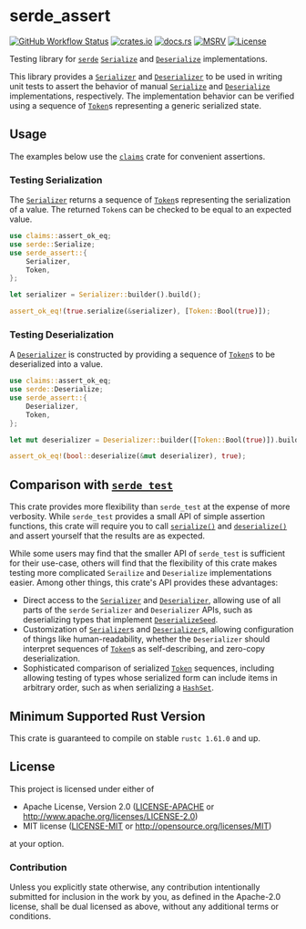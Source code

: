 # serde_assert

[![GitHub Workflow Status](https://img.shields.io/github/actions/workflow/status/Anders429/serde_assert/test.yaml?branch=master)](https://github.com/Anders429/serde_assert/actions/workflows/test.yaml)
[![crates.io](https://img.shields.io/crates/v/serde_assert)](https://crates.io/crates/serde_assert)
[![docs.rs](https://docs.rs/serde_assert/badge.svg)](https://docs.rs/serde_assert)
[![MSRV](https://img.shields.io/badge/rustc-1.61.0+-yellow.svg)](#minimum-supported-rust-version)
[![License](https://img.shields.io/crates/l/serde_assert)](#license)

Testing library for [`serde`](https://crates.io/crates/serde) [`Serialize`](https://docs.rs/serde/latest/serde/trait.Serialize.html) and [`Deserialize`](https://docs.rs/serde/latest/serde/trait.Deserialize.html) implementations.

This library provides a [`Serializer`](https://docs.rs/serde_assert/latest/serde_assert/struct.Serializer.html) and [`Deserializer`](https://docs.rs/serde_assert/latest/serde_assert/struct.Deserializer.html) to be used in writing unit tests to assert the behavior of manual [`Serialize`](https://docs.rs/serde/latest/serde/trait.Serialize.html) and [`Deserialize`](https://docs.rs/serde/latest/serde/trait.Deserialize.html) implementations, respectively. The implementation behavior can be verified using a sequence of [`Token`](https://docs.rs/serde_assert/latest/serde_assert/struct.Token.html)s representing a generic serialized state.

## Usage
The examples below use the [`claims`](https://crates.io/crates/claims) crate for convenient assertions.

### Testing Serialization
The [`Serializer`](https://docs.rs/serde_assert/latest/serde_assert/struct.Serializer.html) returns a sequence of [`Token`](https://docs.rs/serde_assert/latest/serde_assert/struct.Token.html)s representing the serialization of a value. The returned `Token`s can be checked to be equal to an expected value.

```rust
use claims::assert_ok_eq;
use serde::Serialize;
use serde_assert::{
    Serializer,
    Token,
};

let serializer = Serializer::builder().build();

assert_ok_eq!(true.serialize(&serializer), [Token::Bool(true)]);
```

### Testing Deserialization
A [`Deserializer`](https://docs.rs/serde_assert/latest/serde_assert/struct.Deserializer.html) is constructed by providing a sequence of [`Token`](https://docs.rs/serde_assert/latest/serde_assert/struct.Token.html)s to be deserialized into a value.

```rust
use claims::assert_ok_eq;
use serde::Deserialize;
use serde_assert::{
    Deserializer,
    Token,
};

let mut deserializer = Deserializer::builder([Token::Bool(true)]).build();

assert_ok_eq!(bool::deserialize(&mut deserializer), true);
```

## Comparison with [`serde_test`](https://crates.io/crates/serde_test)
This crate provides more flexibility than `serde_test` at the expense of more verbosity. While `serde_test` provides a small API of simple assertion functions, this crate will require you to call [`serialize()`](https://docs.rs/serde/latest/serde/trait.Serialize.html#tymethod.serialize) and [`deserialize()`](https://docs.rs/serde/latest/serde/trait.Deserialize.html#tymethod.deserialize) and assert yourself that the results are as expected.

While some users may find that the smaller API of `serde_test` is sufficient for their use-case, others will find that the flexibility of this crate makes testing more complicated `Serailize` and `Deserialize` implementations easier. Among other things, this crate's API provides these advantages:

- Direct access to the [`Serializer`](https://docs.rs/serde_assert/latest/serde_assert/struct.Serializer.html) and [`Deserializer`](https://docs.rs/serde_assert/latest/serde_assert/struct.Deserializer.html), allowing use of all parts of the `serde` `Serializer` and `Deserializer` APIs, such as deserializing types that implement [`DeserializeSeed`](https://docs.rs/serde/latest/serde/de/trait.DeserializeSeed.html).
- Customization of [`Serializer`](https://docs.rs/serde_assert/latest/serde_assert/struct.Serializer.html)s and [`Deserializer`](https://docs.rs/serde_assert/latest/serde_assert/struct.Deserializer.html)s, allowing configuration of things like human-readability, whether the `Deserializer` should interpret sequences of [`Token`](https://docs.rs/serde_assert/latest/serde_assert/struct.Token.html)s as self-describing, and zero-copy deserialization.
- Sophisticated comparison of serialized [`Token`](https://docs.rs/serde_assert/latest/serde_assert/struct.Token.html) sequences, including allowing testing of types whose serialized form can include items in arbitrary order, such as when serializing a [`HashSet`](https://docs.rs/hashbrown/latest/hashbrown/struct.HashSet.html).

## Minimum Supported Rust Version
This crate is guaranteed to compile on stable `rustc 1.61.0` and up.

## License
This project is licensed under either of

* Apache License, Version 2.0
([LICENSE-APACHE](https://github.com/Anders429/serde_assert/blob/HEAD/LICENSE-APACHE) or
http://www.apache.org/licenses/LICENSE-2.0)
* MIT license
([LICENSE-MIT](https://github.com/Anders429/serde_assert/blob/HEAD/LICENSE-MIT) or
http://opensource.org/licenses/MIT)

at your option.

### Contribution
Unless you explicitly state otherwise, any contribution intentionally submitted for inclusion in the work by you, as defined in the Apache-2.0 license, shall be dual licensed as above, without any additional terms or conditions.
